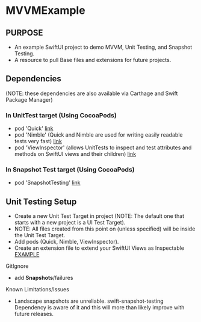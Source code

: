 # MVVMExample
## PURPOSE
* An example SwiftUI project to demo MVVM, Unit Testing, and Snapshot Testing.
* A resource to pull Base files and extensions for future projects.

## Dependencies
 (NOTE: these dependencies are also available via Carthage and Swift Package Manager)

### In UnitTest target (Using CocoaPods) 
* pod 'Quick' [link](https://cocoapods.org/pods/Quick)
* pod 'Nimble' (Quick and Nimble are used for writing easily readable tests very fast) [link](https://cocoapods.org/pods/Nimble)
* pod 'ViewInspector' (allows UnitTests to inspect and test attributes and methods on SwiftUI views and their children) [link](https://cocoapods.org/pods/ViewInspector)

### In Snapshot Test target (Using CocoaPods)
* pod 'SnapshotTesting' [link](https://cocoapods.org/pods/SnapshotTesting)

## Unit Testing Setup
* Create a new Unit Test Target in project (NOTE: The default one that starts with a new project is a UI Test Target).
* NOTE: All files created from this point on (unless specified) will be inside the Unit Test Target.
* Add pods (Quick, Nimble, ViewInspector).
* Create an extension file to extend your SwiftUI Views as Inspectable [EXAMPLE](https://github.com/AndrewBrehmAtDialexa/MVVMExample/blob/master/MVVMExampleTests/ViewInspector/InspectableView%2BExtensions.swift)



GitIgnore
* add __Snapshots__/failures

Known Limitations/Issues
* Landscape snapshots are unreliable. swift-snapshot-testing Dependency is aware of it and this will more than likely improve with future releases.
